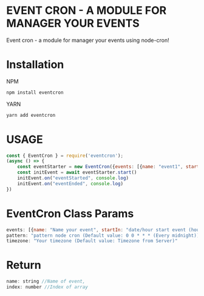 # EVENT CRON - A MODULE FOR MANAGER YOUR EVENTS

Event cron - a module for manager your events using node-cron!

# Installation

NPM


```bash
npm install eventcron
```

YARN

```bash
yarn add eventcron
```

# USAGE

```js
const { EventCron } = require('eventcron');
(async () => {
    const eventStarter = new EventCron({events: [{name: "event1", startIn: "02/11/2022:3:05", endIn: "02/11/2022:3:06"}]})
    const initEvent = await eventStarter.start()
    initEvent.on("eventStarted", console.log)
    initEvent.on("eventEnded", console.log)
})
```
# EventCron Class Params

```js
events: [{name: "Name your event", startIn: "date/hour start event (hour opcional)", endIn: "date/hour end event (hour opcional)"}],
pattern: "pattern node cron (Default value: 0 0 * * * (Every midnight))" //ATTENCION! If propriety of event startIn or endIn includes hours change pattern to */1 * * * *
timezone: "Your timezone (Default value: Timezone from Server)"
```
# Return

```js
name: string //Name of event,
index: number //Index of array
```